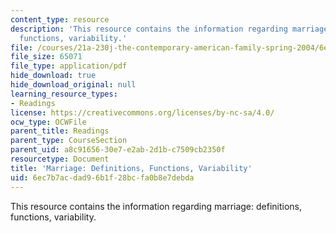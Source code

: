 ```yaml
---
content_type: resource
description: 'This resource contains the information regarding marriage: definitions,
  functions, variability.'
file: /courses/21a-230j-the-contemporary-american-family-spring-2004/6ec7b7acdad96b1f28bcfa0b8e7debda_MIT21A_230JS04_13kmn.pdf
file_size: 65071
file_type: application/pdf
hide_download: true
hide_download_original: null
learning_resource_types:
- Readings
license: https://creativecommons.org/licenses/by-nc-sa/4.0/
ocw_type: OCWFile
parent_title: Readings
parent_type: CourseSection
parent_uid: a8c91656-30e7-e2ab-2d1b-c7509cb2350f
resourcetype: Document
title: 'Marriage: Definitions, Functions, Variability'
uid: 6ec7b7ac-dad9-6b1f-28bc-fa0b8e7debda
---
```

This resource contains the information regarding marriage: definitions, functions, variability.